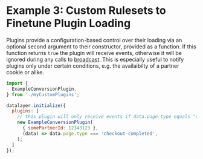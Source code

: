 # Example 3: Custom Rulesets to Finetune Plugin Loading

Plugins provide a configuration-based control over their loading via an optional second argument to their constructor, provided as a function. If this function returns `true` the plugin will receive events, otherwise it will be ignored during any calls to [broadcast](#). This is especially useful to notify plugins only under certain conditions, e.g. the availaibilty of a partner cookie or alike.

```javascript
import {
  ExampleConversionPlugin,
} from './myCustomPlugins';

datalayer.initialize({
  plugins: [
    // this plugin will only receive events if data.page.type equals "checkout-completed"
    new ExampleConversionPlugin(
      { somePartnerId: 12343123 },
      (data) => data.page.type === 'checkout-completed',
    );
  ]
});
```

